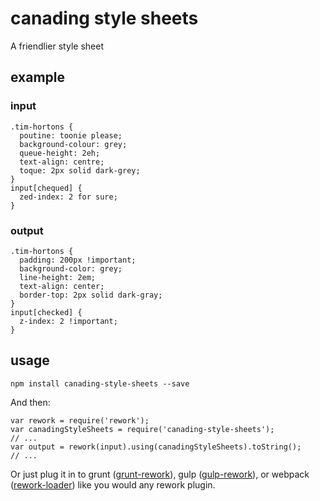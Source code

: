 # canading style sheets

A friendlier style sheet

## example

### input

```!css
.tim-hortons {
  poutine: toonie please;
  background-colour: grey;
  queue-height: 2eh;
  text-align: centre;
  toque: 2px solid dark-grey;
}
input[chequed] {
  zed-index: 2 for sure;
}
```

### output

```!css
.tim-hortons {
  padding: 200px !important;
  background-color: grey;
  line-height: 2em;
  text-align: center;
  border-top: 2px solid dark-gray;
}
input[checked] {
  z-index: 2 !important;
}
```

## usage

```!bash
npm install canading-style-sheets --save
```

And then:

```!javascript
var rework = require('rework');
var canadingStyleSheets = require('canading-style-sheets');
// ...
var output = rework(input).using(canadingStyleSheets).toString();
// ...
```

Or just plug it in to grunt ([grunt-rework](https://www.npmjs.com/package/grunt-rework)),
gulp ([gulp-rework](https://www.npmjs.com/package/gulp-rework)), or webpack ([rework-loader](https://www.npmjs.com/package/rework-loader))
like you would any rework plugin.
